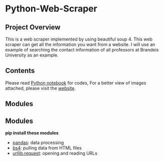 # Python-Web-Scraper
## Project Overview
This is a web scraper implemented by using beautiful soup 4. This web scraper can get all the information you want from a website. I will use an example of searching the contact information of all professors at Brandeis University as an example. 
## Contents
Please read [Python notebook](https://github.com/charliezcr/Python-Web-Scraper/blob/master/Python-BS-Web-Scraping.ipynb) for codes,
For a better view of images attached, please visit the [website](https://charliezcr.github.io/Python-BS-Web-Scraping.html).
## Modules
## Modules
**pip install these modules**
- [pandas](https://pandas.pydata.org/): data processing
- [bs4](https://www.crummy.com/software/BeautifulSoup/bs4/doc/): pulling data from HTML files
- [urllib.request](https://docs.python.org/3/library/urllib.request.html#module-urllib.request): opening and reading URLs
